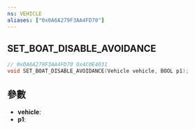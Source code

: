 ```yaml
---
ns: VEHICLE
aliases: ["0x0A6A279F3AA4FD70"]
---
```

## SET_BOAT_DISABLE_AVOIDANCE

```c
// 0x0A6A279F3AA4FD70 0x4C0E4031
void SET_BOAT_DISABLE_AVOIDANCE(Vehicle vehicle, BOOL p1);
```

## 參數
* **vehicle**: 
* **p1**: 

